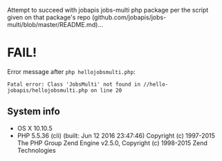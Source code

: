 Attempt to succeed with jobapis jobs-multi php package per the script given on that package's repo (github.com/jobapis/jobs-multi/blob/master/README.md)...

<h1>FAIL!</h1>

Error message after `php hellojobsmulti.php`:

`Fatal error: Class 'JobsMulti' not found in //hello-jobapis/hellojobsmulti.php on line 20`

<h2>System info</h2>

- OS X 10.10.5 
- PHP 5.5.36 (cli) (built: Jun 12 2016 23:47:46) Copyright (c) 1997-2015 The PHP Group Zend Engine v2.5.0, Copyright (c) 1998-2015 Zend Technologies
